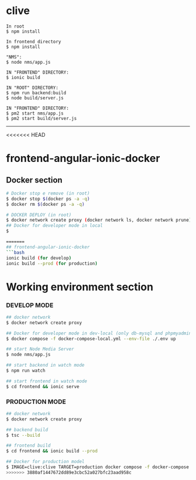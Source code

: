 # clive
```
In root
$ npm install

In frontend directory
$ npm install
```

```
"NMS":
$ node nms/app.js
```
```
IN "FRONTEND" DIRECTORY:
$ ionic build
```
```
IN "ROOT" DIRECTORY:
$ npm run backend:build
$ node build/server.js
```
```
IN "FRONTEND" DIRECTORY:
$ pm2 start nms/app.js
$ pm2 start build/server.js
```

---

<<<<<<< HEAD
# frontend-angular-ionic-docker

## Docker section
```bash
# Docker stop e remove (in root)
$ docker stop $(docker ps -a -q)
$ docker rm $(docker ps -a -q)

# DOCKER DEPLOY (in root)
$ docker network create proxy (docker network ls, docker network prune)
## Docker for developer mode in local
$   

=======
## frontend-angular-ionic-docker
```bash
ionic build (for develop)
ionic build --prod (for production)
```

# Working environment section

### DEVELOP MODE
```bash
## docker network
$ docker network create proxy

## Docker for developer mode in dev-local (only db-mysql and phpmyadmin)
$ docker compose -f docker-compose-local.yml --env-file ./.env up

## start Node Media Server
$ node nms/app.js

## start backend in watch mode
$ npm run watch

## start frontend in watch mode
$ cd frontend && ionic serve
```

### PRODUCTION MODE
```bash
## docker network
$ docker network create proxy

## backend build
$ tsc --build

## frontend build
$ cd frontend && ionic build --prod

## Docker for production model
$ IMAGE=clive:clive TARGET=production docker compose -f docker-compose.yml --env-file ./.env up
>>>>>>> 3880af1447672dd89e3cbc52a027bfc23aad958c
```


